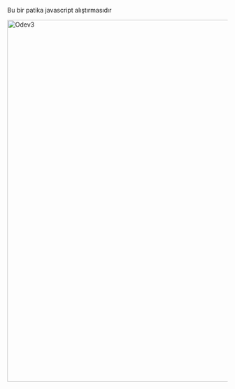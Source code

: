 Bu bir patika javascript alıştırmasıdır


<img width="826" alt="Odev3" src="https://github.com/Rockn26/Odev3/assets/108157796/c0806773-7c34-45dc-9d48-69e9bc747299](https://github.com/Rockn26/Odev3/blob/7c2e48554269590f01bf4b28f55437cec4aabfb5/images/1%20Makarna.png)https://github.com/Rockn26/Odev3/blob/7c2e48554269590f01bf4b28f55437cec4aabfb5/images/1%20Makarna.png">

